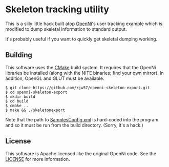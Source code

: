 # Skeleton tracking utility

This is a silly little hack built atop
[OpenNi](https://github.com/OpenNI/OpenNI)'s user tracking example which is
modified to dump skeletal information to standard output.

It's probably useful if you want to quickly get skeletal dumping working.

## Building

This software uses the [CMake](http://www.cmake.org/) build system. It requires
that the OpenNi libraries be installed (along with the NITE binaries; find your
own mirror). In addition, OpenGL and GLUT must be available.

```console
$ git clone https://github.com/rjw57/openni-skeleton-export.git
$ cd openni-skeleton-export
$ mkdir build
$ cd build
$ cmake ..
$ make && ./skeletonexport
```

Note that the path to [SamplesConfig.xml](Data/SamplesConfig.xml) is hard-coded
into the program and so it must be run from the build directory. (Sorry, it's a
hack.)

## License

This software is Apache licensed like the original OpenNi code. See the
[LICENSE](LICENSE) for more information.
